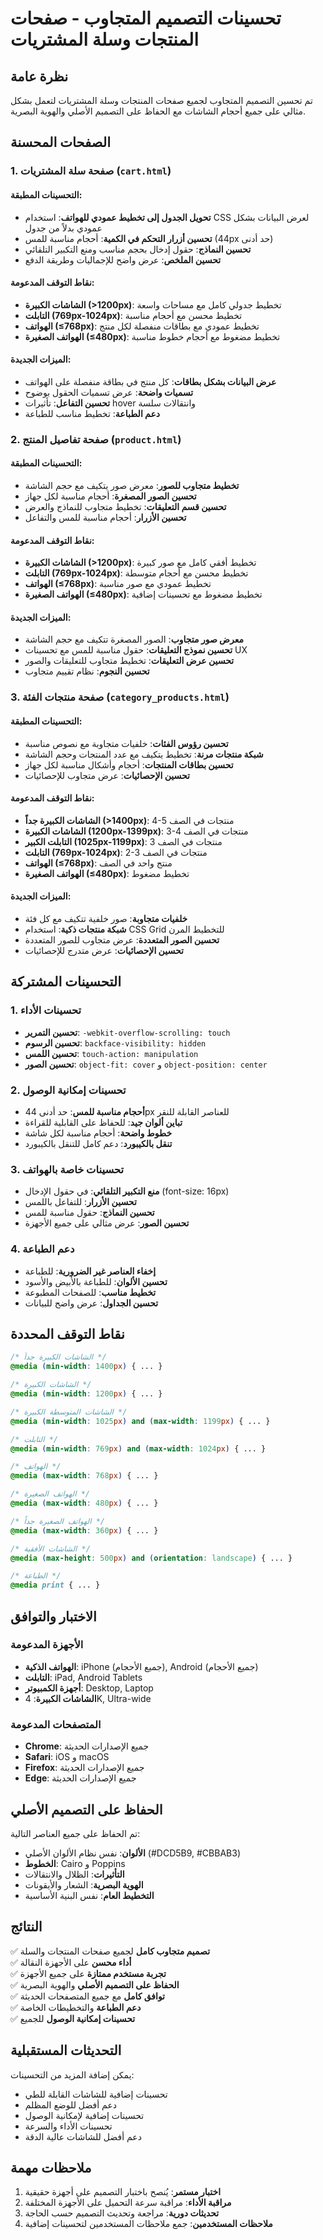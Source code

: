 # تحسينات التصميم المتجاوب - صفحات المنتجات وسلة المشتريات

## نظرة عامة
تم تحسين التصميم المتجاوب لجميع صفحات المنتجات وسلة المشتريات لتعمل بشكل مثالي على جميع أحجام الشاشات مع الحفاظ على التصميم الأصلي والهوية البصرية.

## الصفحات المحسنة

### 1. صفحة سلة المشتريات (`cart.html`)

#### التحسينات المطبقة:
- **تحويل الجدول إلى تخطيط عمودي للهواتف**: استخدام CSS لعرض البيانات بشكل عمودي بدلاً من جدول
- **تحسين أزرار التحكم في الكمية**: أحجام مناسبة للمس (44px حد أدنى)
- **تحسين النماذج**: حقول إدخال بحجم مناسب ومنع التكبير التلقائي
- **تحسين الملخص**: عرض واضح للإجماليات وطريقة الدفع

#### نقاط التوقف المدعومة:
- **الشاشات الكبيرة (>1200px)**: تخطيط جدولي كامل مع مساحات واسعة
- **التابلت (769px-1024px)**: تخطيط محسن مع أحجام مناسبة
- **الهواتف (≤768px)**: تخطيط عمودي مع بطاقات منفصلة لكل منتج
- **الهواتف الصغيرة (≤480px)**: تخطيط مضغوط مع أحجام خطوط مناسبة

#### الميزات الجديدة:
- **عرض البيانات بشكل بطاقات**: كل منتج في بطاقة منفصلة على الهواتف
- **تسميات واضحة**: عرض تسميات الحقول بوضوح
- **تحسين التفاعل**: تأثيرات hover وانتقالات سلسة
- **دعم الطباعة**: تخطيط مناسب للطباعة

### 2. صفحة تفاصيل المنتج (`product.html`)

#### التحسينات المطبقة:
- **تخطيط متجاوب للصور**: معرض صور يتكيف مع حجم الشاشة
- **تحسين الصور المصغرة**: أحجام مناسبة لكل جهاز
- **تحسين قسم التعليقات**: تخطيط متجاوب للنماذج والعرض
- **تحسين الأزرار**: أحجام مناسبة للمس والتفاعل

#### نقاط التوقف المدعومة:
- **الشاشات الكبيرة (>1200px)**: تخطيط أفقي كامل مع صور كبيرة
- **التابلت (769px-1024px)**: تخطيط محسن مع أحجام متوسطة
- **الهواتف (≤768px)**: تخطيط عمودي مع صور مناسبة
- **الهواتف الصغيرة (≤480px)**: تخطيط مضغوط مع تحسينات إضافية

#### الميزات الجديدة:
- **معرض صور متجاوب**: الصور المصغرة تتكيف مع حجم الشاشة
- **تحسين نموذج التعليقات**: حقول مناسبة للمس مع تحسينات UX
- **تحسين عرض التعليقات**: تخطيط متجاوب للتعليقات والصور
- **تحسين النجوم**: نظام تقييم متجاوب

### 3. صفحة منتجات الفئة (`category_products.html`)

#### التحسينات المطبقة:
- **تحسين رؤوس الفئات**: خلفيات متجاوبة مع نصوص مناسبة
- **شبكة منتجات مرنة**: تخطيط يتكيف مع عدد المنتجات وحجم الشاشة
- **تحسين بطاقات المنتجات**: أحجام وأشكال مناسبة لكل جهاز
- **تحسين الإحصائيات**: عرض متجاوب للإحصائيات

#### نقاط التوقف المدعومة:
- **الشاشات الكبيرة جداً (>1400px)**: 4-5 منتجات في الصف
- **الشاشات الكبيرة (1200px-1399px)**: 3-4 منتجات في الصف
- **التابلت الكبير (1025px-1199px)**: 3 منتجات في الصف
- **التابلت (769px-1024px)**: 2-3 منتجات في الصف
- **الهواتف (≤768px)**: منتج واحد في الصف
- **الهواتف الصغيرة (≤480px)**: تخطيط مضغوط

#### الميزات الجديدة:
- **خلفيات متجاوبة**: صور خلفية تتكيف مع كل فئة
- **شبكة منتجات ذكية**: استخدام CSS Grid للتخطيط المرن
- **تحسين الصور المتعددة**: عرض متجاوب للصور المتعددة
- **تحسين الإحصائيات**: عرض متدرج للإحصائيات

## التحسينات المشتركة

### 1. تحسينات الأداء
- **تحسين التمرير**: `-webkit-overflow-scrolling: touch`
- **تحسين الرسوم**: `backface-visibility: hidden`
- **تحسين اللمس**: `touch-action: manipulation`
- **تحسين الصور**: `object-fit: cover` و `object-position: center`

### 2. تحسينات إمكانية الوصول
- **أحجام مناسبة للمس**: حد أدنى 44px للعناصر القابلة للنقر
- **تباين ألوان جيد**: للحفاظ على القابلية للقراءة
- **خطوط واضحة**: أحجام مناسبة لكل شاشة
- **تنقل بالكيبورد**: دعم كامل للتنقل بالكيبورد

### 3. تحسينات خاصة بالهواتف
- **منع التكبير التلقائي**: في حقول الإدخال (font-size: 16px)
- **تحسين الأزرار**: للتفاعل باللمس
- **تحسين النماذج**: حقول مناسبة للمس
- **تحسين الصور**: عرض مثالي على جميع الأجهزة

### 4. دعم الطباعة
- **إخفاء العناصر غير الضرورية**: للطباعة
- **تحسين الألوان**: للطباعة بالأبيض والأسود
- **تخطيط مناسب**: للصفحات المطبوعة
- **تحسين الجداول**: عرض واضح للبيانات

## نقاط التوقف المحددة

```css
/* الشاشات الكبيرة جداً */
@media (min-width: 1400px) { ... }

/* الشاشات الكبيرة */
@media (min-width: 1200px) { ... }

/* الشاشات المتوسطة الكبيرة */
@media (min-width: 1025px) and (max-width: 1199px) { ... }

/* التابلت */
@media (min-width: 769px) and (max-width: 1024px) { ... }

/* الهواتف */
@media (max-width: 768px) { ... }

/* الهواتف الصغيرة */
@media (max-width: 480px) { ... }

/* الهواتف الصغيرة جداً */
@media (max-width: 360px) { ... }

/* الشاشات الأفقية */
@media (max-height: 500px) and (orientation: landscape) { ... }

/* الطباعة */
@media print { ... }
```

## الاختبار والتوافق

### الأجهزة المدعومة
- **الهواتف الذكية**: iPhone (جميع الأحجام), Android (جميع الأحجام)
- **التابلت**: iPad, Android Tablets
- **أجهزة الكمبيوتر**: Desktop, Laptop
- **الشاشات الكبيرة**: 4K, Ultra-wide

### المتصفحات المدعومة
- **Chrome**: جميع الإصدارات الحديثة
- **Safari**: iOS و macOS
- **Firefox**: جميع الإصدارات الحديثة
- **Edge**: جميع الإصدارات الحديثة

## الحفاظ على التصميم الأصلي

تم الحفاظ على جميع العناصر التالية:
- **الألوان**: نفس نظام الألوان الأصلي (#DCD5B9, #CBBAB3)
- **الخطوط**: Cairo و Poppins
- **التأثيرات**: الظلال والانتقالات
- **الهوية البصرية**: الشعار والأيقونات
- **التخطيط العام**: نفس البنية الأساسية

## النتائج

✅ **تصميم متجاوب كامل** لجميع صفحات المنتجات والسلة  
✅ **أداء محسن** على الأجهزة النقالة  
✅ **تجربة مستخدم ممتازة** على جميع الأجهزة  
✅ **الحفاظ على التصميم الأصلي** والهوية البصرية  
✅ **توافق كامل** مع جميع المتصفحات الحديثة  
✅ **دعم الطباعة** والتخطيطات الخاصة  
✅ **تحسينات إمكانية الوصول** للجميع  

## التحديثات المستقبلية

يمكن إضافة المزيد من التحسينات:
- تحسينات إضافية للشاشات القابلة للطي
- دعم أفضل للوضع المظلم
- تحسينات إضافية لإمكانية الوصول
- تحسينات الأداء والسرعة
- دعم أفضل للشاشات عالية الدقة

## ملاحظات مهمة

1. **اختبار مستمر**: يُنصح باختبار التصميم على أجهزة حقيقية
2. **مراقبة الأداء**: مراقبة سرعة التحميل على الأجهزة المختلفة
3. **تحديثات دورية**: مراجعة وتحديث التصميم حسب الحاجة
4. **ملاحظات المستخدمين**: جمع ملاحظات المستخدمين لتحسينات إضافية


